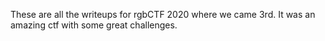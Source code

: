 These are all the writeups for rgbCTF 2020 where we came 3rd. It was an amazing ctf with some great challenges.
